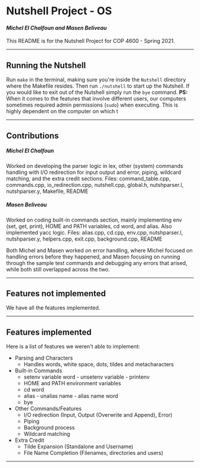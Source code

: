 # Nutshell Project - OS
#### _Michel El Chalfoun and Masen Beliveau_
This README is for the Nutshell Project for COP 4600 - Spring 2021.
***
## Running the Nutshell
Run `make` in the terminal, making sure you're inside the `Nutshell` directory where the Makefile resides. Then run `./nutshell` to start up the Nutshell. If you would like to exit out of the Nutshell simply run the `bye` command.
**PS:** When it comes to the features that involve different users, our computers sometimes required admin permissions (`sudo`) when executing. This is highly dependent on the computer on which t
***
## Contributions
##### Michel El Chalfoun
Worked on developing the parser logic in lex, other (system) commands handling with I/O redirection for input output and error, piping, wildcard matching, and the extra credit sections.
Files: command_table.cpp, commands.cpp, io_redirection.cpp, nutshell.cpp, global.h, nutshparser.l, nutshparser.y, Makefile, README

##### Masen Beliveau
Worked on coding built-in commands section, mainly implementing env (set, get, print), HOME and PATH variables, cd word, and alias. Also implemented yacc logic. 
Files: alias.cpp, cd.cpp, env.cpp, nutshparser.l, nutshparser.y, helpers.cpp, exit.cpp, background.cpp, README

Both Michel and Masen worked on error handling, where Michel focused on handling errors before they happened, and Masen focusing on running through the sample test commands and debugging any errors that arised, while both still overlapped across the two.
***
## Features not implemented
We have all the features implemented.
***
## Features implemented
Here is a list of features we weren't able to implement:
- Parsing and Characters
  - Handles words, white space, dots, tildes and metacharacters
- Built-in Commands
  - setenv variable word - unsetenv variable - printenv
  - HOME and PATH environment variables
  - cd word
  - alias - unalias name - alias name word
  - bye
- Other Commands/Features
    - I/O redirection (Input, Output (Overwrite and Append), Error)
    - Piping
    - Background process
    - Wildcard matching
- Extra Credit
    - Tilde Expansion (Standalone and Username)
    - File Name Completion (Filenames, directories and users)
***
